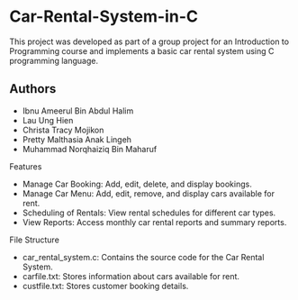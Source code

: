 # Car-Rental-System-in-C

This project was developed as part of a group project for an Introduction to Programming course and implements a basic car rental system using C programming language. 

## Authors
- Ibnu Ameerul Bin Abdul Halim 
- Lau Ung Hien 
- Christa Tracy Mojikon 
- Pretty Malthasia Anak Lingeh 
- Muhammad Norqhaiziq Bin Maharuf

Features
- Manage Car Booking: Add, edit, delete, and display bookings.
- Manage Car Menu: Add, edit, remove, and display cars available for rent.
- Scheduling of Rentals: View rental schedules for different car types.
- View Reports: Access monthly car rental reports and summary reports.

File Structure
- car_rental_system.c: Contains the source code for the Car Rental System.
- carfile.txt: Stores information about cars available for rent.
- custfile.txt: Stores customer booking details.
